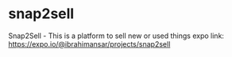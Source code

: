 # snap2sell
Snap2Sell - This is a platform to sell new or used things
expo link: https://expo.io/@ibrahimansar/projects/snap2sell
